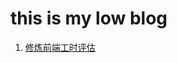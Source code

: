 # this is my low blog
1. [修炼前端工时评估](https://github.com/gd-ldj/blog/blob/master/page/%E4%BF%AE%E7%82%BC%E5%89%8D%E7%AB%AF%E5%B7%A5%E6%97%B6%E8%AF%84%E4%BC%B0.md)
